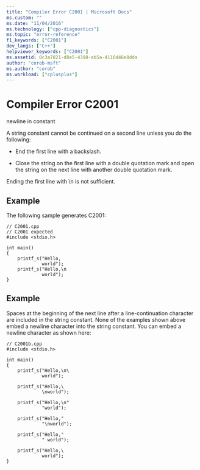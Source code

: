 ```yaml
---
title: "Compiler Error C2001 | Microsoft Docs"
ms.custom: ""
ms.date: "11/04/2016"
ms.technology: ["cpp-diagnostics"]
ms.topic: "error-reference"
f1_keywords: ["C2001"]
dev_langs: ["C++"]
helpviewer_keywords: ["C2001"]
ms.assetid: 0c3a7821-d8e5-4398-ab5a-4116d46e8dda
author: "corob-msft"
ms.author: "corob"
ms.workload: ["cplusplus"]
---
```

# Compiler Error C2001
newline in constant  
  
 A string constant cannot be continued on a second line unless you do the following:  
  
-   End the first line with a backslash.  
  
-   Close the string on the first line with a double quotation mark and open the string on the next line with another double quotation mark.  
  
 Ending the first line with \n is not sufficient.  
  
## Example  
 The following sample generates C2001:  
  
```  
// C2001.cpp  
// C2001 expected  
#include <stdio.h>  
  
int main()  
{  
    printf_s("Hello,  
             world");  
    printf_s("Hello,\n  
             world");  
}  
```  
  
## Example  
 Spaces at the beginning of the next line after a line-continuation character are included in the string constant. None of the examples shown above embed a newline character into the string constant. You can embed a newline character as shown here:  
  
```  
// C2001b.cpp  
#include <stdio.h>  
  
int main()  
{  
    printf_s("Hello,\n\  
             world");  
  
    printf_s("Hello,\  
             \nworld");  
  
    printf_s("Hello,\n"  
             "world");  
  
    printf_s("Hello,"  
             "\nworld");  
  
    printf_s("Hello,"  
             " world");  
  
    printf_s("Hello,\  
             world");  
}  
```